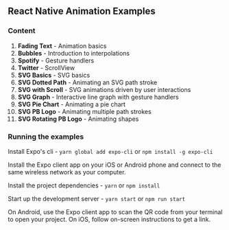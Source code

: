 ## React Native Animation Examples

### Content

1. **Fading Text** - Animation basics
2. **Bubbles** - Introduction to interpolations
3. **Spotify** - Gesture handlers
4. **Twitter** - ScrollView
5. **SVG Basics** - SVG basics
6. **SVG Dotted Path** - Animating an SVG path stroke
7. **SVG with Scroll** - SVG animations driven by user interactions
8. **SVG Graph** - Interactive line graph with gesture handlers
9. **SVG Pie Chart** - Animating a pie chart
10. **SVG PB Logo** - Animating multiple path strokes
11. **SVG Rotating PB Logo** - Animating shapes

### Running the examples

Install Expo's cli - `yarn global add expo-cli` or `npm install -g expo-cli`

Install the Expo client app on your iOS or Android phone and connect to the same wireless network as your computer.

Install the project dependencies - `yarn` or `npm install`

Start up the development server - `yarn start` or `npm run start`

On Android, use the Expo client app to scan the QR code from your terminal to open your project. On iOS, follow on-screen instructions to get a link.
